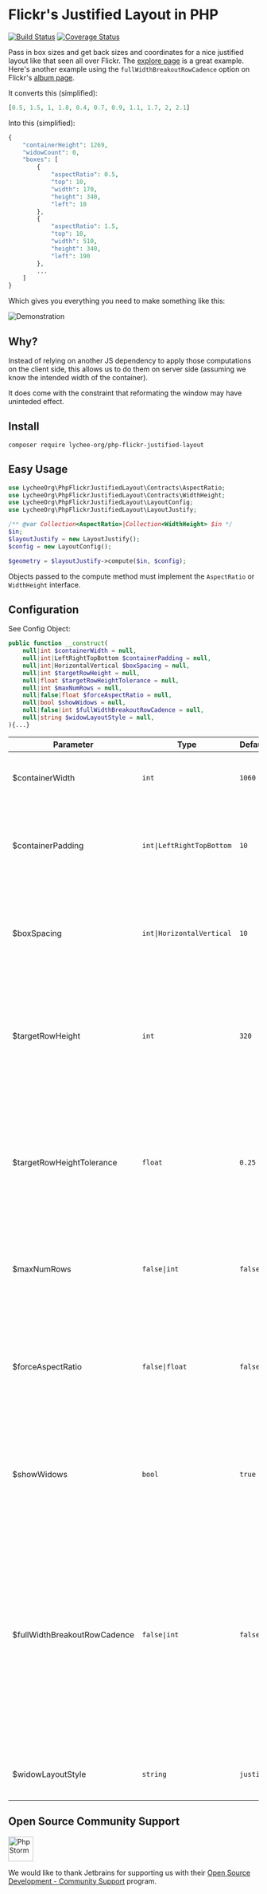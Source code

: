 # Flickr's Justified Layout in PHP


[![Build Status][badge-status]][builds]
[![Coverage Status][coverage-status]][coverage]

Pass in box sizes and get back sizes and coordinates for a nice justified layout like that seen all
over Flickr. The [explore page][flickr-explore] is a great example. Here's another example using
the `fullWidthBreakoutRowCadence` option on Flickr's [album page][flickr-album].

It converts this (simplified):

```php
[0.5, 1.5, 1, 1.8, 0.4, 0.7, 0.9, 1.1, 1.7, 2, 2.1]
```

Into this (simplified):

```php
{
    "containerHeight": 1269,
    "widowCount": 0,
    "boxes": [
        {
            "aspectRatio": 0.5,
            "top": 10,
            "width": 170,
            "height": 340,
            "left": 10
        },
        {
            "aspectRatio": 1.5,
            "top": 10,
            "width": 510,
            "height": 340,
            "left": 190
        },
        ...
    ]
}
```

Which gives you everything you need to make something like this:

![Demonstration][demo-layout]

## Why?

Instead of relying on another JS dependency to apply those computations on the client side,
this allows us to do them on server side (assuming we know the intended width of the container).

It does come with the constraint that reformating the window may have uninteded effect.

## Install

`composer require lychee-org/php-flickr-justified-layout`


## Easy Usage

```php
use LycheeOrg\PhpFlickrJustifiedLayout\Contracts\AspectRatio;
use LycheeOrg\PhpFlickrJustifiedLayout\Contracts\WidthHeight;
use LycheeOrg\PhpFlickrJustifiedLayout\LayoutConfig;
use LycheeOrg\PhpFlickrJustifiedLayout\LayoutJustify;

/** @var Collection<AspectRatio>|Collection<WidthHeight> $in */
$in;
$layoutJustify = new LayoutJustify();
$config = new LayoutConfig();

$geometry = $layoutJustify->compute($in, $config);
```

Objects passed to the compute method must implement the `AspectRatio` or `WidthHeight` interface.


## Configuration

<!-- Find it here: http://flickr.github.io/justified-layout/ -->

See Config Object:

```php
public function __construct(
    null|int $containerWidth = null,
    null|int|LeftRightTopBottom $containerPadding = null,
    null|int|HorizontalVertical $boxSpacing = null,
    null|int $targetRowHeight = null,
    null|float $targetRowHeightTolerance = null,
    null|int $maxNumRows = null,
    null|false|float $forceAspectRatio = null,
    null|bool $showWidows = null,
    null|false|int $fullWidthBreakoutRowCadence = null,
    null|string $widowLayoutStyle = null,
){...}
```

| Parameter                    | Type                     | Default   | Description
| ---------------------------- | ------------------------ | --------- | ------------------
| $containerWidth              | `int`                    | `1060`    | The width that boxes will be contained within irrelevant of padding.
| $containerPadding            | `int\|LeftRightTopBottom` | `10`      | Provide a single integer to apply padding to all sides or provide a LRTB object to apply individual values to each side.
| $boxSpacing                  | `int\|HorizontalVertical` | `10`      | Provide a single integer to apply spacing both horizontally and vertically or provide a HV object to apply individual values to each axis.
| $targetRowHeight             | `int`                    | `320`     | It's called a target because row height is the lever we use in order to fit everything in nicely. The algorithm will get as close to the target row height as it can.
| $targetRowHeightTolerance    | `float`                  | `0.25`    | How far row heights can stray from `targetRowHeight`. `0` would force rows to be the `targetRowHeight` exactly and would likely make it impossible to justify. The value must be between `0` and `1`.
| $maxNumRows                  | `false\|int`              | `false`   | Will stop adding rows at this number regardless of how many items still need to be laid out.
| $forceAspectRatio            | `false\|float`            | `false`   | Provide an aspect ratio here to return everything in that aspect ratio. Makes the values in your input array irrelevant. The length of the array remains relevant.
| $showWidows                  | `bool`                   | `true`    | By default we'll return items at the end of a justified layout even if they don't make a full row. If `false` they'll be omitted from the output.
| $fullWidthBreakoutRowCadence | `false\|int`              | `false`   | If you'd like to insert a full width box every `n` rows you can specify it with this parameter. The box on that row will ignore the `targetRowHeight`, make itself as wide as `containerWidth - containerPadding` and be as tall as its aspect ratio defines. It'll only happen if that item has an aspect ratio >= 1. Best to have a look at the examples to see what this does.
| $widowLayoutStyle            | `string`                 | `justify` | Justify for the widows, possible values are `left`, `center` and `justify`


## Open Source Community Support

<img src="https://resources.jetbrains.com/storage/products/company/brand/logos/PhpStorm_icon.png" alt="PhpStorm" width="50"/>

We would like to thank Jetbrains for supporting us with their [Open Source Development - Community Support][jetbrains-opensource] program.

[badge-status]: https://img.shields.io/github/actions/workflow/status/LycheeOrg/php-flickr-justified-layout/php.yml
[builds]: https://github.com/LycheeOrg/php-flickr-justified-layout/actions
[coverage-status]: https://img.shields.io/codecov/c/github/LycheeOrg/php-flickr-justified-layout
[coverage]: https://app.codecov.io/gh/LycheeOrg/php-flickr-justified-layout

[flickr-explore]: https://www.flickr.com/explore
[flickr-album]: https://www.flickr.com/photos/dataichi/albums/72157650151574962

[demo-layout]: https://cloud.githubusercontent.com/assets/43693/14033849/f5cffb58-f1da-11e5-9763-dce7e90835e1.png

[jetbrains-opensource]: https://www.jetbrains.com/community/opensource/
